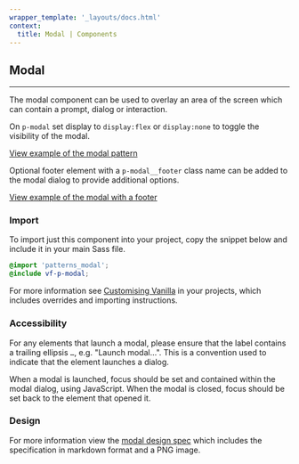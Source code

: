 ```yaml
---
wrapper_template: '_layouts/docs.html'
context:
  title: Modal | Components
---
```


## Modal

<hr>

The modal component can be used to overlay an area of the screen which can contain a prompt, dialog or interaction.

On `p-modal` set display to `display:flex` or `display:none` to toggle the visibility of the modal.

<div class="embedded-example"><a href="/docs/examples/patterns/modal/default/" class="js-example" data-height="400">
View example of the modal pattern
</a></div>

Optional footer element with a `p-modal__footer` class name can be added to the modal dialog to provide additional options.

<div class="embedded-example"><a href="/docs/examples/patterns/modal/footer/" class="js-example" data-height="400">
View example of the modal with a footer
</a></div>

### Import

To import just this component into your project, copy the snippet below and include it in your main Sass file.

```scss
@import 'patterns_modal';
@include vf-p-modal;
```

For more information see [Customising Vanilla](/docs/customising-vanilla/) in your projects, which includes overrides and importing instructions.

### Accessibility

For any elements that launch a modal, please ensure that the label contains a trailing ellipsis `…`, e.g. "Launch modal&hellip;". This is a convention used to indicate that the element launches a dialog.

When a modal is launched, focus should be set and contained within the modal dialog, using JavaScript. When the modal is closed, focus should be set back to the element that opened it.

### Design

For more information view the [modal design spec](https://github.com/ubuntudesign/vanilla-design/tree/master/Modal) which includes the specification in markdown format and a PNG image.
